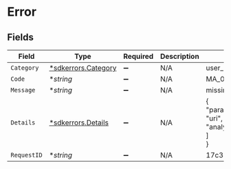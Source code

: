 # Error


## Fields

| Field                                                     | Type                                                      | Required                                                  | Description                                               | Example                                                   |
| --------------------------------------------------------- | --------------------------------------------------------- | --------------------------------------------------------- | --------------------------------------------------------- | --------------------------------------------------------- |
| `Category`                                                | [*sdkerrors.Category](../../models/sdkerrors/category.md) | :heavy_minus_sign:                                        | N/A                                                       | user_error                                                |
| `Code`                                                    | **string*                                                 | :heavy_minus_sign:                                        | N/A                                                       | MA_00001                                                  |
| `Message`                                                 | **string*                                                 | :heavy_minus_sign:                                        | N/A                                                       | missing parameters                                        |
| `Details`                                                 | [*sdkerrors.Details](../../models/sdkerrors/details.md)   | :heavy_minus_sign:                                        | N/A                                                       | {<br/>"parameters": [<br/>"uri",<br/>"analysis_type"<br/>]<br/>} |
| `RequestID`                                               | **string*                                                 | :heavy_minus_sign:                                        | N/A                                                       | 17c3b70c5096df0e77e838323abb7029                          |